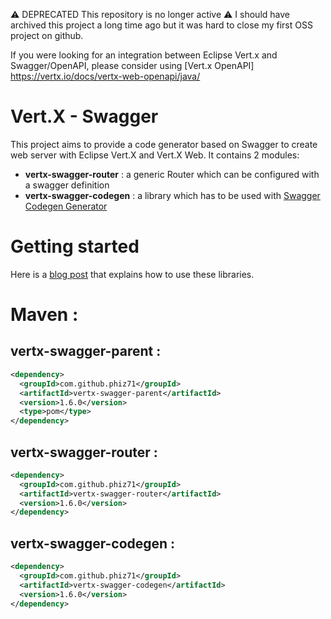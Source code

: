 ⚠️ DEPRECATED This repository is no longer active ⚠️ 
I should have archived this project a long time ago but it was hard to close my first OSS project on github.

If you were looking for an integration between Eclipse Vert.x and Swagger/OpenAPI, please consider using [Vert.x OpenAPI] https://vertx.io/docs/vertx-web-openapi/java/



# Vert.X - Swagger
This project aims to provide a code generator based on Swagger to create web server with Eclipse Vert.X and Vert.X Web.
It contains 2 modules:
 - **vertx-swagger-router** : a generic Router which can be configured with a swagger definition
 - **vertx-swagger-codegen** : a library which has to be used with [Swagger Codegen Generator](https://github.com/swagger-api/swagger-codegen#swagger-code-generator)
  
# Getting started 
Here is a [blog post](http://vertx.io/blog/presentation-of-the-vert-x-swagger-project) that explains how to use these libraries.
  
# Maven :
## vertx-swagger-parent :
```XML
<dependency>
  <groupId>com.github.phiz71</groupId>
  <artifactId>vertx-swagger-parent</artifactId>
  <version>1.6.0</version>
  <type>pom</type>
</dependency>
```

## vertx-swagger-router :
```XML
<dependency>
  <groupId>com.github.phiz71</groupId>
  <artifactId>vertx-swagger-router</artifactId>
  <version>1.6.0</version>
</dependency>
```

## vertx-swagger-codegen :
```XML
<dependency>
  <groupId>com.github.phiz71</groupId>
  <artifactId>vertx-swagger-codegen</artifactId>
  <version>1.6.0</version>
</dependency>
```
